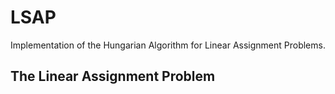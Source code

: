 # LSAP

Implementation of the Hungarian Algorithm for Linear Assignment Problems.

## The Linear Assignment Problem
